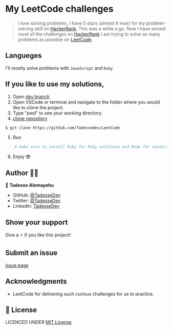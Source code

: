 # My LeetCode challenges

> I love solving problems, I have 5 stars (almost 6 now) for my problem-solving skill on [HackerRank](https://www.hackerrank.com/Tadesse_A?hr_r=1), This was a while a go. Now I have solved most of the challenges on [HackerRank](https://www.hackerrank.com/Tadesse_A?hr_r=1) I am trying to solve as many problems as possible on [LeetCode](https://leetcode.com/Tadessedev/). 

## Langueges
I'll mostly solve problems with `JavaScript` and `Ruby`


## If you like to use my solutions,

1. Open [dev branch](https://github.com/Tadessedev/LeetCode)
2. Open VSCode or terminal and navigate to the folder where you would like to clone the project.
3. Type "pwd" to see your working directory.
4. [clone repository](https://github.com/Tadessedev/LeetCode)

```bash
$ git clone https://github.com/Tadessedev/LeetCode
```

5. Run

```ruby
    # make sure to install Ruby for Ruby solutions and Node for JavaScript solutions.
```

6. Enjoy 😎

## Author 👱‍♂️

👤 **Tadesse Alemayehu**


- GitHub: [@TadesseDev](https://github.com/Tadessedev)
- Twitter: [@TadesseDev](https://twitter.com/TadessebDev)
- LinkedIn: [TadesseDev](https://www.linkedin.com/in/tadessedev)

## Show your support

Give a ⭐️ if you like this project!

## Submit an issue

[Issue page](https://github.com/Tadessedev/weather-now/LeetCode)

## Acknowledgments
- LeetCode for delivering such curious challenges for us to practice.

## 📝 License

LICENCED UNDER [MIT License](LICENSE)
